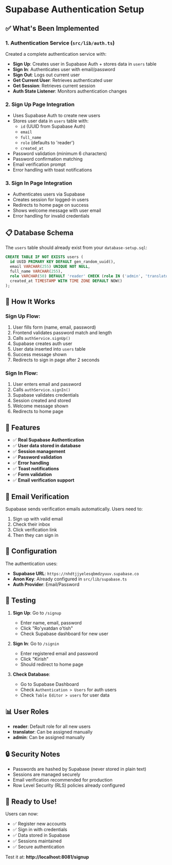 # Supabase Authentication Setup

## ✅ What's Been Implemented

### 1. **Authentication Service** (`src/lib/auth.ts`)
Created a complete authentication service with:
- **Sign Up**: Creates user in Supabase Auth + stores data in `users` table
- **Sign In**: Authenticates user with email/password
- **Sign Out**: Logs out current user
- **Get Current User**: Retrieves authenticated user
- **Get Session**: Retrieves current session
- **Auth State Listener**: Monitors authentication changes

### 2. **Sign Up Page Integration**
- Uses Supabase Auth to create new users
- Stores user data in `users` table with:
  - `id` (UUID from Supabase Auth)
  - `email`
  - `full_name`
  - `role` (defaults to 'reader')
  - `created_at`
- Password validation (minimum 6 characters)
- Password confirmation matching
- Email verification prompt
- Error handling with toast notifications

### 3. **Sign In Page Integration**
- Authenticates users via Supabase
- Creates session for logged-in users
- Redirects to home page on success
- Shows welcome message with user email
- Error handling for invalid credentials

## 📋 Database Schema

The `users` table should already exist from your `database-setup.sql`:

```sql
CREATE TABLE IF NOT EXISTS users (
  id UUID PRIMARY KEY DEFAULT gen_random_uuid(),
  email VARCHAR(255) UNIQUE NOT NULL,
  full_name VARCHAR(255),
  role VARCHAR(50) DEFAULT 'reader' CHECK (role IN ('admin', 'translator', 'reader')),
  created_at TIMESTAMP WITH TIME ZONE DEFAULT NOW()
);
```

## 🔐 How It Works

### Sign Up Flow:
1. User fills form (name, email, password)
2. Frontend validates password match and length
3. Calls `authService.signUp()`
4. Supabase creates auth user
5. User data inserted into `users` table
6. Success message shown
7. Redirects to sign in page after 2 seconds

### Sign In Flow:
1. User enters email and password
2. Calls `authService.signIn()`
3. Supabase validates credentials
4. Session created and stored
5. Welcome message shown
6. Redirects to home page

## 🎯 Features

- ✅ **Real Supabase Authentication**
- ✅ **User data stored in database**
- ✅ **Session management**
- ✅ **Password validation**
- ✅ **Error handling**
- ✅ **Toast notifications**
- ✅ **Form validation**
- ✅ **Email verification support**

## 📧 Email Verification

Supabase sends verification emails automatically. Users need to:
1. Sign up with valid email
2. Check their inbox
3. Click verification link
4. Then they can sign in

## 🔧 Configuration

The authentication uses:
- **Supabase URL**: `https://nhdtjjyelesqbmdzyuuv.supabase.co`
- **Anon Key**: Already configured in `src/lib/supabase.ts`
- **Auth Provider**: Email/Password

## 🚀 Testing

1. **Sign Up**: Go to `/signup`
   - Enter name, email, password
   - Click "Ro'yxatdan o'tish"
   - Check Supabase dashboard for new user

2. **Sign In**: Go to `/signin`
   - Enter registered email and password
   - Click "Kirish"
   - Should redirect to home page

3. **Check Database**:
   - Go to Supabase Dashboard
   - Check `Authentication > Users` for auth users
   - Check `Table Editor > users` for user data

## 📊 User Roles

- **reader**: Default role for all new users
- **translator**: Can be assigned manually
- **admin**: Can be assigned manually

## 🔒 Security Notes

- Passwords are hashed by Supabase (never stored in plain text)
- Sessions are managed securely
- Email verification recommended for production
- Row Level Security (RLS) policies already configured

## 🎉 Ready to Use!

Users can now:
- ✅ Register new accounts
- ✅ Sign in with credentials
- ✅ Data stored in Supabase
- ✅ Sessions maintained
- ✅ Secure authentication

Test it at: **http://localhost:8081/signup**
